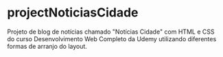 # projectNoticiasCidade
 Projeto de blog de notícias chamado "Notícias Cidade" com HTML e CSS do curso Desenvolvimento Web Completo da Udemy utilizando diferentes formas de arranjo do layout.
